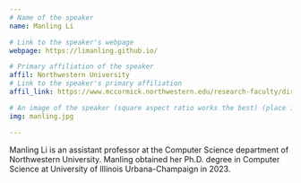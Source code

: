 ```yaml
---
# Name of the speaker
name: Manling Li

# Link to the speaker's webpage
webpage: https://limanling.github.io/

# Primary affiliation of the speaker
affil: Northwestern University
# Link to the speaker's primary affiliation
affil_link: https://www.mccormick.northwestern.edu/research-faculty/directory/profiles/li-manling.html

# An image of the speaker (square aspect ratio works the best) (place in the `assets/img/speakers` directory)
img: manling.jpg

---
```


<!-- Whatever you write below will show up as the speaker's bio -->

 Manling Li is an assistant professor at the Computer Science department of Northwestern University. Manling obtained her Ph.D. degree in Computer Science at University of Illinois Urbana-Champaign in 2023.

